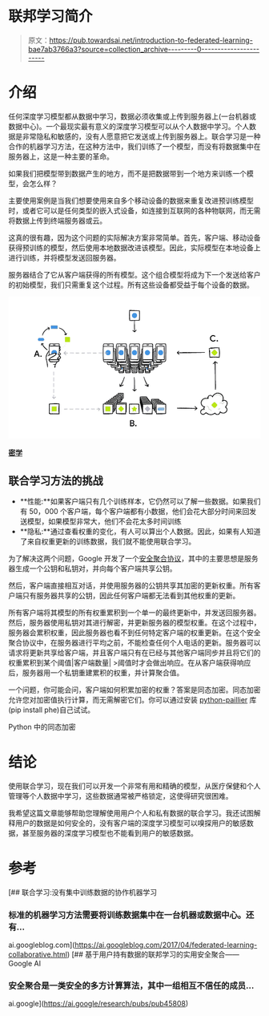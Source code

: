 # 联邦学习简介

> 原文：<https://pub.towardsai.net/introduction-to-federated-learning-bae7ab3766a3?source=collection_archive---------0----------------------->

# 介绍

任何深度学习模型都从数据中学习，数据必须收集或上传到服务器上(一台机器或数据中心)。一个最现实最有意义的深度学习模型可以从个人数据中学习。个人数据是非常隐私和敏感的，没有人愿意把它发送或上传到服务器上。联合学习是一种合作的机器学习方法，在这种方法中，我们训练了一个模型，而没有将数据集中在服务器上，这是一种主要的革命。

如果我们把模型带到数据产生的地方，而不是把数据带到一个地方来训练一个模型，会怎么样？

主要使用案例是当我们想要使用来自多个移动设备的数据来重复改进预训练模型时，或者它可以是任何类型的嵌入式设备，如连接到互联网的各种物联网，而无需将数据上传到终端服务器或云。

这真的很有趣，因为这个问题的实际解决方案非常简单。首先，客户端、移动设备获得预训练的模型，然后使用本地数据改进该模型。因此，实际模型在本地设备上进行训练，并将模型发送回服务器。

服务器结合了它从客户端获得的所有模型。这个组合模型将成为下一个发送给客户的初始模型，我们只需重复这个过程。所有这些设备都受益于每个设备的数据。

![](img/22b52ae3be14d6f772eb4455930caef9.png)

[**密学**](https://1.bp.blogspot.com/-K65Ed68KGXk/WOa9jaRWC6I/AAAAAAAABsM/gglycD_anuQSp-i67fxER1FOlVTulvV2gCLcB/s1600/FederatedLearning_FinalFiles_Flow%2BChart1.png)

## **联合学习方法的挑战**

*   **性能:**如果客户端只有几个训练样本，它仍然可以了解一些数据。如果我们有 50，000 个客户端，每个客户端都有小数据，他们会花大部分时间来回发送模型，如果模型非常大，他们不会花太多时间训练
*   **隐私:**通过查看权重的变化，有人可以算出个人数据。因此，如果有人知道了来自权重更新的训练数据，我们就不能使用联合学习。

为了解决这两个问题，Google 开发了一个[安全聚合协议](https://eprint.iacr.org/2017/281)，其中的主要思想是服务器生成一个公钥和私钥对，并向每个客户端共享公钥。

然后，客户端直接相互对话，并使用服务器的公钥共享其加密的更新权重。所有客户端只有服务器共享的公钥，因此任何客户端都无法看到其他权重的更新。

所有客户端将其模型的所有权重累积到一个单一的最终更新中，并发送回服务器。然后，服务器使用私钥对其进行解密，并更新服务器的模型权重。在这个过程中，服务器会累积权重，因此服务器也看不到任何特定客户端的权重更新。在这个安全聚合协议中，在服务器进行平均之前，不能检查任何个人电话的更新。服务器可以请求将更新共享给客户端，并且客户端只有在已经与其他客户端同步并且将它们的权重累积到某个阈值|客户端数量| >阈值时才会做出响应。在从客户端获得响应后，服务器用一个私钥重建累积的权重，并计算聚合值。

一个问题，你可能会问，客户端如何积累加密的权重？答案是同态加密。同态加密允许您对加密值执行计算，而无需解密它们。你可以通过安装 [python-paillier](https://github.com/n1analytics/python-paillier) 库(pip install phe)自己试试。

Python 中的同态加密

# 结论

使用联合学习，现在我们可以开发一个非常有用和精确的模型，从医疗保健和个人管理等个人数据中学习，这些数据通常被严格锁定，这使得研究很困难。

我希望这篇文章能够帮助您理解使用用户个人和私有数据的联合学习。我还试图解释用户的数据是如何安全的，没有客户端的深度学习模型可以嗅探用户的敏感数据，甚至服务器的深度学习模型也不能看到用户的敏感数据。

# 参考

[](https://ai.googleblog.com/2017/04/federated-learning-collaborative.html) [## 联合学习:没有集中训练数据的协作机器学习

### 标准的机器学习方法需要将训练数据集中在一台机器或数据中心。还有…

ai.googleblog.com](https://ai.googleblog.com/2017/04/federated-learning-collaborative.html) [](https://ai.google/research/pubs/pub45808) [## 基于用户持有数据的联邦学习的实用安全聚合——Google AI

### 安全聚合是一类安全的多方计算算法，其中一组相互不信任的成员…

ai.google](https://ai.google/research/pubs/pub45808)